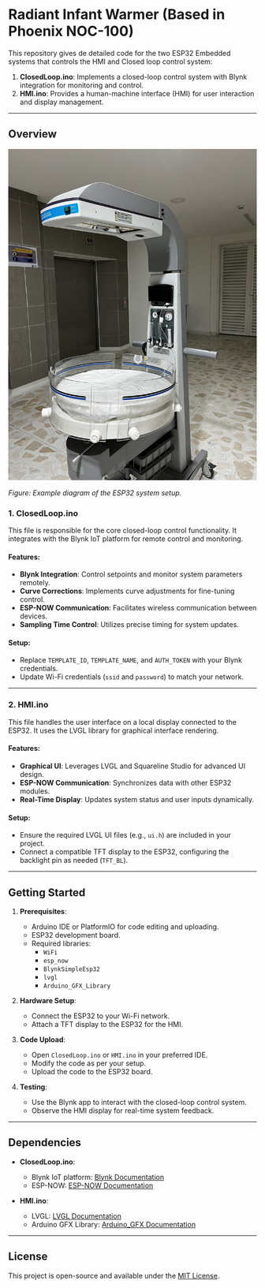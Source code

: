 
# Radiant Infant Warmer (Based in Phoenix NOC-100) 

This repository gives de detailed code for the two ESP32 Embedded systems that controls the HMI and Closed loop control system:

1. **ClosedLoop.ino**: Implements a closed-loop control system with Blynk integration for monitoring and control.
2. **HMI.ino**: Provides a human-machine interface (HMI) for user interaction and display management.

---

## Overview

![Completed Device](images/completed_device.JPEG)

*Figure: Example diagram of the ESP32 system setup.*

### 1. ClosedLoop.ino

This file is responsible for the core closed-loop control functionality. It integrates with the Blynk IoT platform for remote control and monitoring.

#### Features:
- **Blynk Integration**: Control setpoints and monitor system parameters remotely.
- **Curve Corrections**: Implements curve adjustments for fine-tuning control.
- **ESP-NOW Communication**: Facilitates wireless communication between devices.
- **Sampling Time Control**: Utilizes precise timing for system updates.

#### Setup:
- Replace `TEMPLATE_ID`, `TEMPLATE_NAME`, and `AUTH_TOKEN` with your Blynk credentials.
- Update Wi-Fi credentials (`ssid` and `password`) to match your network.

---

### 2. HMI.ino

This file handles the user interface on a local display connected to the ESP32. It uses the LVGL library for graphical interface rendering.

#### Features:
- **Graphical UI**: Leverages LVGL and Squareline Studio for advanced UI design.
- **ESP-NOW Communication**: Synchronizes data with other ESP32 modules.
- **Real-Time Display**: Updates system status and user inputs dynamically.

#### Setup:
- Ensure the required LVGL UI files (e.g., `ui.h`) are included in your project.
- Connect a compatible TFT display to the ESP32, configuring the backlight pin as needed (`TFT_BL`).

---

## Getting Started

1. **Prerequisites**:
   - Arduino IDE or PlatformIO for code editing and uploading.
   - ESP32 development board.
   - Required libraries:
     - `WiFi`
     - `esp_now`
     - `BlynkSimpleEsp32`
     - `lvgl`
     - `Arduino_GFX_Library`

2. **Hardware Setup**:
   - Connect the ESP32 to your Wi-Fi network.
   - Attach a TFT display to the ESP32 for the HMI.

3. **Code Upload**:
   - Open `ClosedLoop.ino` or `HMI.ino` in your preferred IDE.
   - Modify the code as per your setup.
   - Upload the code to the ESP32 board.

4. **Testing**:
   - Use the Blynk app to interact with the closed-loop control system.
   - Observe the HMI display for real-time system feedback.

---

## Dependencies

- **ClosedLoop.ino**:
  - Blynk IoT platform: [Blynk Documentation](https://docs.blynk.io)
  - ESP-NOW: [ESP-NOW Documentation](https://www.espressif.com)

- **HMI.ino**:
  - LVGL: [LVGL Documentation](https://lvgl.io)
  - Arduino GFX Library: [Arduino_GFX Documentation](https://github.com/moononournation/Arduino_GFX)

---

## License

This project is open-source and available under the [MIT License](LICENSE).
